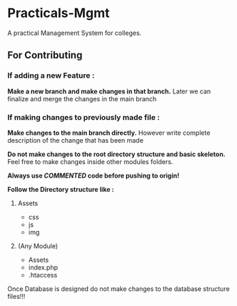 # Practicals-Mgmt
A practical Management System for colleges.

## For Contributing
### If adding a new Feature :
**Make a new branch and make changes in that branch.**
Later we can finalize and merge the changes in the main branch

### If making changes to previously made file :
**Make changes to the main branch directly.**
However write complete description of the change that has been made

**Do not make changes to the root directory structure and basic skeleton.**
Feel free to make changes inside other modules folders.

**Always use _COMMENTED_ code before pushing to origin!**

**Follow the Directory structure like :**

1) Assets
   - css
   - js
   - img

2) (Any Module)
   - Assets
   - index.php
   - .htaccess

Once Database is designed do not make changes to the database structure files!!!
